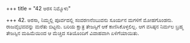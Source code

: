 +++
title = "42 ಅರಸ ನಿಮ್ಮೊಳು"

+++
42. ಅರಸಾ, ನಿಮ್ಮಲ್ಲಿ ಪೂರ್ವದಲ್ಲಿ ಸಂವರಣನೆಂಬುವನು  ಸೂರ್ಯನ ಮಗಳಿಗೆ ಮೋಹಗೊಂಡನು. ರಾಜವೈಭವವನ್ನು ಮರೆತು ಬಿಟ್ಟನು. ಬರಿಯ ಕ್ಷಾತ್ರ ತೇಜಸ್ಸಿಗೆ ಆಕೆ ಕಾಣಿಸಿಕೊಳ್ಳಲಿಲ್ಲ. ಆಗ ವಸಿಷ್ಠನ ನಿರ್ಮಲ ಬ್ರಹ್ಮ ತೇಜಸ್ಸಿನ ಮಹಿಮೆಯಿಂದ ಆ ಮೆಚ್ಚಿದ ಸತಿಯೊಂದಿಗೆ ವಿವಾಹವಾಗಿ ಏಳಿಗೆಯಾಯಿತು.
